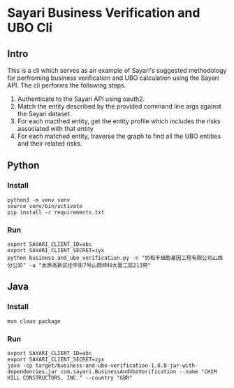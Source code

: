 # Sayari Business Verification and UBO Cli


## Intro

This is a cli which serves as an example of Sayari's suggested methodology for perfroming business verification and UBO calculation using the Sayari API.  The cli performs the following steps.

1. Authenticate to the Sayari API using oauth2.
2. Match the entity described by the provided command line args against the Sayari dataset.
3. For each macthed entity, get the entity profile which includes the risks associated with that entity
4. For each matched entity, traverse the graph to find all the UBO entities and their related risks.

## Python

### Install
```
python3 -m venv venv
source venv/bin/activate
pip install -r requirements.txt
```

### Run
```
export SAYARI_CLIENT_ID=abc
export SAYARI_CLIENT_SECRET=zyx
python business_and_ubo_verification.py -n "协和干细胞基因工程有限公司山西分公司" -a "太原高新区佳华街7号山西帅科大厦二层213房"
```

## Java

### Install
```
mvn clean package
```

### Run
```
export SAYARI_CLIENT_ID=abc
export SAYARI_CLIENT_SECRET=zyx
java -cp target/business-and-ubo-verification-1.0.0-jar-with-dependencies.jar com.sayari.BusinessAndUboVerification --name "CH2M HILL CONSTRUCTORS, INC." --country "GBR"
```




